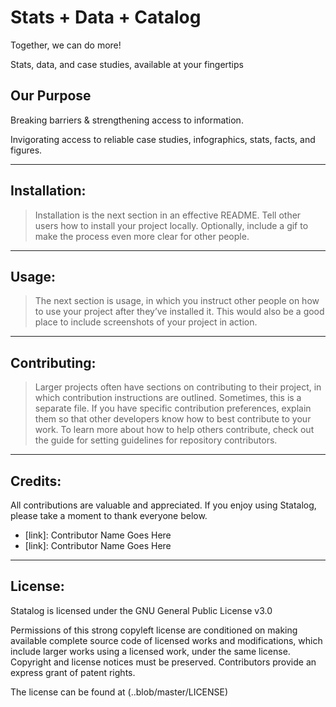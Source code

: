 # Stats + Data + Catalog
Together, we can do more!

Stats, data, and case studies, available at your fingertips

## Our Purpose
Breaking barriers & strengthening access to information.

Invigorating access to reliable case studies, infographics, stats, facts, and figures.

---
## Installation: 
>Installation is the next section in an effective README. Tell other users how to install your project locally. Optionally, include a gif to make the process even more clear for other people.

---
## Usage: 
>The next section is usage, in which you instruct other people on how to use your project after they’ve installed it. This would also be a good place to include screenshots of your project in action.

---
## Contributing: 
>Larger projects often have sections on contributing to their project, in which contribution instructions are outlined. Sometimes, this is a separate file. If you have specific contribution preferences, explain them so that other developers know how to best contribute to your work. To learn more about how to help others contribute, check out the guide for setting guidelines for repository contributors.

---
## Credits: 
All contributions are valuable and appreciated. If you enjoy using Statalog, please take a moment to thank everyone below.
+ [link]: Contributor Name Goes Here
+ [link]: Contributor Name Goes Here

---
## License: 
Statalog is licensed under the GNU General Public License v3.0

Permissions of this strong copyleft license are conditioned on making available complete source code of licensed works and modifications, which include larger works using a licensed work, under the same license. Copyright and license notices must be preserved. Contributors provide an express grant of patent rights.

The license can be found at (..blob/master/LICENSE)
